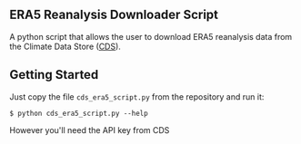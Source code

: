 ## ERA5 Reanalysis Downloader Script ##
A python script that allows the user to download ERA5 reanalysis data from the Climate Data Store ([CDS](https://cds.climate.copernicus.eu/#!/home)).
## Getting Started ##
Just copy the file ``cds_era5_script.py`` from the repository and run it:

	$ python cds_era5_script.py --help
However you'll need the API key from CDS


